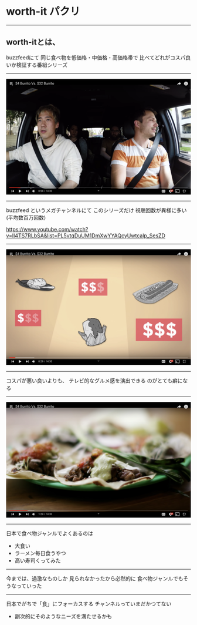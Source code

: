 # worth-it パクリ

---

## worth-itとは、

buzzfeedにて
同じ食べ物を低価格・中価格・高価格帯で
比べてどれがコスパ良いか検証する番組シリーズ

---

![a](assets/a.png)

---

buzzfeed というメガチャンネルにて
このシリーズだけ
視聴回数が異様に多い(平均数百万回数)

https://www.youtube.com/watch?v=lI4TS7RLbSA&list=PL5vtqDuUM1DmXwYYAQcyUwtcalp_SesZD

---

![b](assets/b.png)

---

コスパが悪い良いよりも、
テレビ的なグルメ感を演出できる
のがとても癖になる

---

![c](assets/c.png)

---

日本で食べ物ジャンルでよくあるのは

- 大食い
- ラーメン毎日食うやつ
- 高い寿司くってみた

---

今までは、過激なものしか
見られなかったから必然的に
食べ物ジャンルでもそうなっていった

---

日本でがちで「食」にフォーカスする
チャンネルっていまだかつてない

- 副次的にそのようなニーズを満たせるかも
